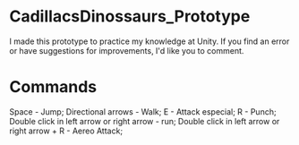 # CadillacsDinossaurs_Prototype
I made this prototype to practice my knowledge at Unity. If you find an error or have suggestions for improvements, I'd like you to comment.

# Commands

Space - Jump;
Directional arrows - Walk;
E - Attack especial;
R - Punch;
Double click in left arrow or right arrow - run;
Double click in left arrow or right arrow + R - Aereo Attack;
